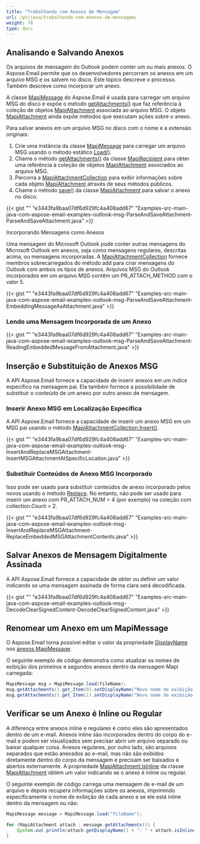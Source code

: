```yaml
---
title: "Trabalhando com Anexos de Mensagem"
url: /pt/java/trabalhando-com-anexos-de-mensagem/
weight: 70
type: docs
---
```


## **Analisando e Salvando Anexos**

Os arquivos de mensagem do Outlook podem conter um ou mais anexos. O Aspose.Email permite que os desenvolvedores percorram os anexos em um arquivo MSG e os salvem no disco. Este tópico descreve o processo. Também descreve como incorporar um anexo.

A classe [MapiMessage](https://reference.aspose.com/email/java/com.aspose.email/mapimessage/) do Aspose.Email é usada para carregar um arquivo MSG do disco e expõe o método [getAttachments()](https://reference.aspose.com/email/java/com.aspose.email/mapimessage/#getAttachments--) que faz referência à coleção de objetos [MapiAttachment](https://reference.aspose.com/email/java/com.aspose.email/mapiattachment/) associada ao arquivo MSG. O objeto [MapiAttachment](https://reference.aspose.com/email/java/com.aspose.email/mapiattachment/) ainda expõe métodos que executam ações sobre o anexo.

Para salvar anexos em um arquivo MSG no disco com o nome e a extensão originais:

1. Crie uma instância da classe [MapiMessage](https://reference.aspose.com/email/java/com.aspose.email/mapimessage/) para carregar um arquivo MSG usando o método estático [Load()](https://reference.aspose.com/email/java/com.aspose.email/mapimessage/#load-java.lang.String-).
2. Chame o método [getAttachments()](https://reference.aspose.com/email/java/com.aspose.email/mapimessage/#getAttachments--) da classe [MapiRecipient](https://reference.aspose.com/email/java/com.aspose.email/mapirecipient/) para obter uma referência à coleção de objetos [MapiAttachment](https://reference.aspose.com/email/java/com.aspose.email/mapiattachment/) associados ao arquivo MSG.
3. Percorra a [MapiAttachmentCollection](https://reference.aspose.com/email/java/com.aspose.email/mapiattachmentcollection/) para exibir informações sobre cada objeto [MapiAttachment](https://reference.aspose.com/email/java/com.aspose.email/mapiattachment/) através de seus métodos públicos.
4. Chame o método [save()](https://reference.aspose.com/email/java/com.aspose.email/mapiattachment/#save-java.lang.String-) da classe [MapiAttachment](https://reference.aspose.com/email/java/com.aspose.email/mapiattachment/) para salvar o anexo no disco.
 
{{< gist "" "e3443fa9baa07df6d929fc4a408add67" "Examples-src-main-java-com-aspose-email-examples-outlook-msg-ParseAndSaveAttachment-ParseAndSaveAttachment.java" >}}

Incorporando Mensagens como Anexos

Uma mensagem do Microsoft Outlook pode conter outras mensagens do Microsoft Outlook em anexos, seja como mensagens regulares, descritas acima, ou mensagens incorporadas. A [MapiAttachmentCollection](https://reference.aspose.com/email/java/com.aspose.email/mapiattachmentcollection/) fornece membros sobrecarregados do método add para criar mensagens do Outlook com ambos os tipos de anexos. Arquivos MSG do Outlook incorporados em um arquivo MSG contêm um PR_ATTACH_METHOD com o valor 5.

{{< gist "" "e3443fa9baa07df6d929fc4a408add67" "Examples-src-main-java-com-aspose-email-examples-outlook-msg-ParseAndSaveAttachment-EmbeddingMessageAsAttachment.java" >}}

### **Lendo uma Mensagem Incorporada de um Anexo**

{{< gist "" "e3443fa9baa07df6d929fc4a408add67" "Examples-src-main-java-com-aspose-email-examples-outlook-msg-ParseAndSaveAttachment-ReadingEmbeddedMessageFromAttachment.java" >}}

## **Inserção e Substituição de Anexos MSG**

A API Aspose.Email fornece a capacidade de inserir anexos em um índice específico na mensagem pai. Ela também fornece a possibilidade de substituir o conteúdo de um anexo por outro anexo de mensagem.

### **Inserir Anexo MSG em Localização Específica**

A API Aspose.Email fornece a capacidade de inserir um anexo MSG em um MSG pai usando o método [MapiAttachmentCollection.Insert()](https://reference.aspose.com/email/java/com.aspose.email/mapiattachmentcollection/#insert-int-java.lang.String-com.aspose.email.MapiMessage-).

{{< gist "" "e3443fa9baa07df6d929fc4a408add67" "Examples-src-main-java-com-aspose-email-examples-outlook-msg-InsertAndReplaceMSGAttachment-InsertMSGAttachmentAtSpecificLocation.java" >}}

### **Substituir Conteúdos de Anexo MSG Incorporado**

Isso pode ser usado para substituir conteúdos de anexo incorporado pelos novos usando o método [Replace](https://reference.aspose.com/email/java/com.aspose.email/mapiattachmentcollection/#replace-int-java.lang.String-com.aspose.email.MapiMessage-). No entanto, não pode ser usado para inserir um anexo com PR_ATTACH_NUM = 4 (por exemplo) na coleção com collection.Count = 2.

{{< gist "" "e3443fa9baa07df6d929fc4a408add67" "Examples-src-main-java-com-aspose-email-examples-outlook-msg-InsertAndReplaceMSGAttachment-ReplaceEmbeddedMSGAttachmentContents.java" >}}

## **Salvar Anexos de Mensagem Digitalmente Assinada**

A API Aspose.Email fornece a capacidade de obter ou definir um valor indicando se uma mensagem assinada de forma clara será decodificada.

{{< gist "" "e3443fa9baa07df6d929fc4a408add67" "Examples-src-main-java-com-aspose-email-examples-outlook-msg-DecodeClearSignedContent-DecodeClearSignedContent.java" >}}

## **Renomear um Anexo em um MapiMessage**

O Aspose.Email torna possível editar o valor da propriedade [DisplayName](https://reference.aspose.com/email/java/com.aspose.email/mapiattachment/#setDisplayName-java.lang.String-) nos [anexos MapiMessage](https://reference.aspose.com/email/java/com.aspose.email/mapiattachment/).

O seguinte exemplo de código demonstra como atualizar os nomes de exibição dos primeiros e segundos anexos dentro da mensagem Mapi carregada:

```java
MapiMessage msg = MapiMessage.load(fileName);
msg.getAttachments().get_Item(0).setDisplayName("Novo nome de exibição 1");
msg.getAttachments().get_Item(1).setDisplayName("Novo nome de exibição 2");
```
## **Verificar se um Anexo é Inline ou Regular**

A diferença entre anexos inline e regulares é como eles são apresentados dentro de um e-mail. Anexos inline são incorporados dentro do corpo do e-mail e podem ser visualizados sem precisar abrir um arquivo separado ou baixar qualquer coisa. Anexos regulares, por outro lado, são arquivos separados que estão anexados ao e-mail, mas não são exibidos diretamente dentro do corpo da mensagem e precisam ser baixados e abertos externamente. A propriedade [MapiAttachment.IsInline](https://reference.aspose.com/email/java/com.aspose.email/mapiattachment/#isInline--) da classe [MapiAttachment](https://reference.aspose.com/email/java/com.aspose.email/mapiattachment/) obtém um valor indicando se o anexo é inline ou regular.

O seguinte exemplo de código carrega uma mensagem de e-mail de um arquivo e depois recupera informações sobre os anexos, imprimindo especificamente o nome de exibição de cada anexo e se ele está inline dentro da mensagem ou não:

```java
MapiMessage message = MapiMessage.load("fileName");

for (MapiAttachment attach : message.getAttachments()) {
    System.out.println(attach.getDisplayName() + ": " + attach.isInline());
}
```